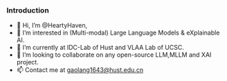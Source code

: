 ### Introduction
- 👋 Hi, I’m @HeartyHaven,
- 👀 I’m interested in (Multi-modal) Large Language Models & eXplainable AI.
- 🌱 I’m currently at IDC-Lab of Hust and VLAA Lab of UCSC.
- 💞️ I’m looking to collaborate on any open-source LLM,MLLM and XAI project.
- 📫 Contact me at gaolang1643@hust.edu.cn


<!---
HeartyHaven/HeartyHaven is a ✨ special ✨ repository because its `README.md` (this file) appears on your GitHub profile.
You can click the Preview link to take a look at your changes.
--->
